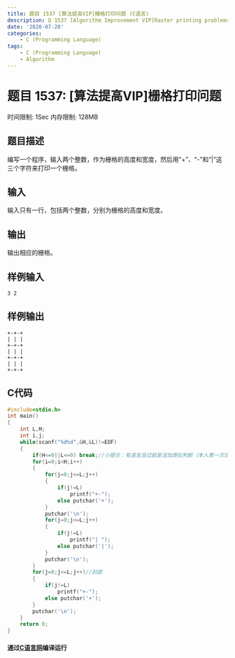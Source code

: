 ```yaml
---
title: 题目 1537 [算法提高VIP]栅格打印问题 (C语言)
description: Q 1537 [Algorithm Improvement VIP]Raster printing problems (C Language)
date: '2020-07-28'
categories:
    - C (Programming Language)
tags:
    - C (Programming Language)
    - Algorithm
---
```


# 题目 1537: \[算法提高VIP\]栅格打印问题
时间限制: 1Sec 内存限制: 128MB
## 题目描述
编写一个程序，输入两个整数，作为栅格的高度和宽度，然后用“+”、“-”和“|”这三个字符来打印一个栅格。
## 输入
输入只有一行，包括两个整数，分别为栅格的高度和宽度。
## 输出
输出相应的栅格。 
## 样例输入
```
3 2
```
## 样例输出
```
+-+-+
| | |
+-+-+
| | |
+-+-+
| | |
+-+-+
```
## C代码
```c
#include<stdio.h>
int main()
{
    int L,H;
    int i,j;
    while(scanf("%d%d",&H,&L)!=EOF)
    {
        if(H<=0||L<=0) break;//小提示：有道友没过就是没加类似判断（本人第一次没加也没过）
        for(i=0;i<H;i++)
        {
            for(j=0;j<=L;j++)
            {
                if(j!=L)
                    printf("+-");
                else putchar('+');
            }
            putchar('\n');
            for(j=0;j<=L;j++)
            {
                if(j!=L)
                    printf("| ");
                else putchar('|');
            }
            putchar('\n');
        }
        for(j=0;j<=L;j++)//封底
        {
            if(j!=L)
                printf("+-");
            else putchar('+');
        }
        putchar('\n');
    }
    return 0;
}
```
#### 通过[C语言网](https://www.dotcpp.com/)编译运行